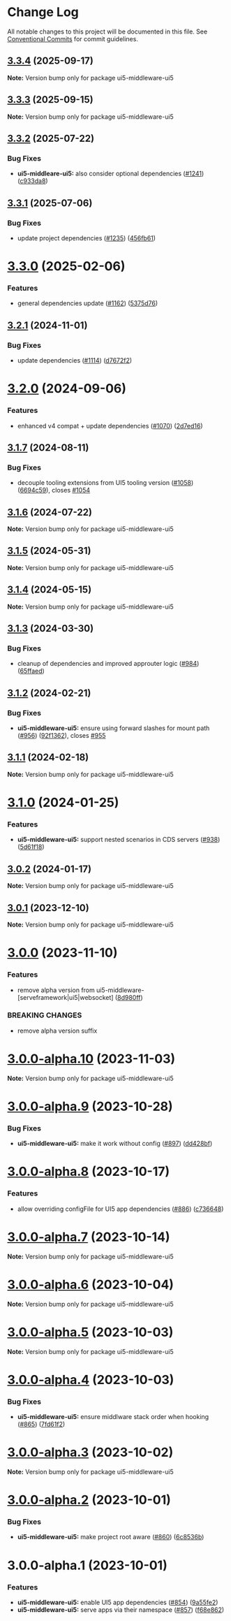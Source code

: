 # Change Log

All notable changes to this project will be documented in this file.
See [Conventional Commits](https://conventionalcommits.org) for commit guidelines.

## [3.3.4](https://github.com/ui5-community/ui5-ecosystem-showcase/compare/ui5-middleware-ui5@3.3.3...ui5-middleware-ui5@3.3.4) (2025-09-17)

**Note:** Version bump only for package ui5-middleware-ui5





## [3.3.3](https://github.com/ui5-community/ui5-ecosystem-showcase/compare/ui5-middleware-ui5@3.3.2...ui5-middleware-ui5@3.3.3) (2025-09-15)

**Note:** Version bump only for package ui5-middleware-ui5





## [3.3.2](https://github.com/ui5-community/ui5-ecosystem-showcase/compare/ui5-middleware-ui5@3.3.1...ui5-middleware-ui5@3.3.2) (2025-07-22)


### Bug Fixes

* **ui5-middleare-ui5:** also consider optional dependencies ([#1241](https://github.com/ui5-community/ui5-ecosystem-showcase/issues/1241)) ([c933da8](https://github.com/ui5-community/ui5-ecosystem-showcase/commit/c933da8a7602e3cc72ab40ac4cc90b9403dd3852))





## [3.3.1](https://github.com/ui5-community/ui5-ecosystem-showcase/compare/ui5-middleware-ui5@3.3.0...ui5-middleware-ui5@3.3.1) (2025-07-06)


### Bug Fixes

* update project dependencies ([#1235](https://github.com/ui5-community/ui5-ecosystem-showcase/issues/1235)) ([456fb61](https://github.com/ui5-community/ui5-ecosystem-showcase/commit/456fb6143125e3334acafb129e219499b2a1c882))





# [3.3.0](https://github.com/ui5-community/ui5-ecosystem-showcase/compare/ui5-middleware-ui5@3.2.1...ui5-middleware-ui5@3.3.0) (2025-02-06)


### Features

* general dependencies update ([#1162](https://github.com/ui5-community/ui5-ecosystem-showcase/issues/1162)) ([5375d76](https://github.com/ui5-community/ui5-ecosystem-showcase/commit/5375d76496741433330d76ce59a89b39f7ad8a69))





## [3.2.1](https://github.com/ui5-community/ui5-ecosystem-showcase/compare/ui5-middleware-ui5@3.2.0...ui5-middleware-ui5@3.2.1) (2024-11-01)


### Bug Fixes

* update dependencies ([#1114](https://github.com/ui5-community/ui5-ecosystem-showcase/issues/1114)) ([d7672f2](https://github.com/ui5-community/ui5-ecosystem-showcase/commit/d7672f2cd10f8a5de1da3070050ab98810e0fcf8))





# [3.2.0](https://github.com/ui5-community/ui5-ecosystem-showcase/compare/ui5-middleware-ui5@3.1.7...ui5-middleware-ui5@3.2.0) (2024-09-06)


### Features

* enhanced v4 compat + update dependencies ([#1070](https://github.com/ui5-community/ui5-ecosystem-showcase/issues/1070)) ([2d7ed16](https://github.com/ui5-community/ui5-ecosystem-showcase/commit/2d7ed1623249febd32ecabdd2b47698f1cd968d5))





## [3.1.7](https://github.com/ui5-community/ui5-ecosystem-showcase/compare/ui5-middleware-ui5@3.1.6...ui5-middleware-ui5@3.1.7) (2024-08-11)


### Bug Fixes

* decouple tooling extensions from UI5 tooling version ([#1058](https://github.com/ui5-community/ui5-ecosystem-showcase/issues/1058)) ([6694c59](https://github.com/ui5-community/ui5-ecosystem-showcase/commit/6694c59422ac37d9aea971679de46f5f59b8025c)), closes [#1054](https://github.com/ui5-community/ui5-ecosystem-showcase/issues/1054)





## [3.1.6](https://github.com/ui5-community/ui5-ecosystem-showcase/compare/ui5-middleware-ui5@3.1.5...ui5-middleware-ui5@3.1.6) (2024-07-22)

**Note:** Version bump only for package ui5-middleware-ui5





## [3.1.5](https://github.com/ui5-community/ui5-ecosystem-showcase/compare/ui5-middleware-ui5@3.1.4...ui5-middleware-ui5@3.1.5) (2024-05-31)

**Note:** Version bump only for package ui5-middleware-ui5





## [3.1.4](https://github.com/ui5-community/ui5-ecosystem-showcase/compare/ui5-middleware-ui5@3.1.3...ui5-middleware-ui5@3.1.4) (2024-05-15)

**Note:** Version bump only for package ui5-middleware-ui5





## [3.1.3](https://github.com/ui5-community/ui5-ecosystem-showcase/compare/ui5-middleware-ui5@3.1.2...ui5-middleware-ui5@3.1.3) (2024-03-30)


### Bug Fixes

* cleanup of dependencies and improved approuter logic ([#984](https://github.com/ui5-community/ui5-ecosystem-showcase/issues/984)) ([65ffaed](https://github.com/ui5-community/ui5-ecosystem-showcase/commit/65ffaedb7968015e008e2eb6aa66ff1e0a03a73a))





## [3.1.2](https://github.com/ui5-community/ui5-ecosystem-showcase/compare/ui5-middleware-ui5@3.1.1...ui5-middleware-ui5@3.1.2) (2024-02-21)


### Bug Fixes

* **ui5-middleware-ui5:** ensure using forward slashes for mount path ([#956](https://github.com/ui5-community/ui5-ecosystem-showcase/issues/956)) ([92f1362](https://github.com/ui5-community/ui5-ecosystem-showcase/commit/92f1362a27e1be224091bdada5b51a01d4188975)), closes [#955](https://github.com/ui5-community/ui5-ecosystem-showcase/issues/955)





## [3.1.1](https://github.com/ui5-community/ui5-ecosystem-showcase/compare/ui5-middleware-ui5@3.1.0...ui5-middleware-ui5@3.1.1) (2024-02-18)

**Note:** Version bump only for package ui5-middleware-ui5





# [3.1.0](https://github.com/ui5-community/ui5-ecosystem-showcase/compare/ui5-middleware-ui5@3.0.2...ui5-middleware-ui5@3.1.0) (2024-01-25)


### Features

* **ui5-middleware-ui5:** support nested scenarios in CDS servers ([#938](https://github.com/ui5-community/ui5-ecosystem-showcase/issues/938)) ([5d61f18](https://github.com/ui5-community/ui5-ecosystem-showcase/commit/5d61f18f04a624e8f61ec7fa1e8f32e81c43f6b0))





## [3.0.2](https://github.com/ui5-community/ui5-ecosystem-showcase/compare/ui5-middleware-ui5@3.0.1...ui5-middleware-ui5@3.0.2) (2024-01-17)

**Note:** Version bump only for package ui5-middleware-ui5





## [3.0.1](https://github.com/ui5-community/ui5-ecosystem-showcase/compare/ui5-middleware-ui5@3.0.0...ui5-middleware-ui5@3.0.1) (2023-12-10)

**Note:** Version bump only for package ui5-middleware-ui5





# [3.0.0](https://github.com/ui5-community/ui5-ecosystem-showcase/compare/ui5-middleware-ui5@3.0.0-alpha.10...ui5-middleware-ui5@3.0.0) (2023-11-10)


### Features

* remove alpha version from ui5-middleware-[serveframework|ui5|websocket] ([8d980ff](https://github.com/ui5-community/ui5-ecosystem-showcase/commit/8d980ff5f646a92c5677aca525b300d96704d069))


### BREAKING CHANGES

* remove alpha version suffix





# [3.0.0-alpha.10](https://github.com/ui5-community/ui5-ecosystem-showcase/compare/ui5-middleware-ui5@3.0.0-alpha.9...ui5-middleware-ui5@3.0.0-alpha.10) (2023-11-03)

**Note:** Version bump only for package ui5-middleware-ui5





# [3.0.0-alpha.9](https://github.com/ui5-community/ui5-ecosystem-showcase/compare/ui5-middleware-ui5@3.0.0-alpha.8...ui5-middleware-ui5@3.0.0-alpha.9) (2023-10-28)


### Bug Fixes

* **ui5-middleware-ui5:** make it work without config ([#897](https://github.com/ui5-community/ui5-ecosystem-showcase/issues/897)) ([dd428bf](https://github.com/ui5-community/ui5-ecosystem-showcase/commit/dd428bfd56d4dd73af852f212c11c87b6a098788))





# [3.0.0-alpha.8](https://github.com/ui5-community/ui5-ecosystem-showcase/compare/ui5-middleware-ui5@3.0.0-alpha.7...ui5-middleware-ui5@3.0.0-alpha.8) (2023-10-17)


### Features

* allow overriding configFile for UI5 app dependencies ([#886](https://github.com/ui5-community/ui5-ecosystem-showcase/issues/886)) ([c736648](https://github.com/ui5-community/ui5-ecosystem-showcase/commit/c73664858c6ec67b4d8f2b7733b0d5234a6775db))





# [3.0.0-alpha.7](https://github.com/ui5-community/ui5-ecosystem-showcase/compare/ui5-middleware-ui5@3.0.0-alpha.6...ui5-middleware-ui5@3.0.0-alpha.7) (2023-10-14)

**Note:** Version bump only for package ui5-middleware-ui5





# [3.0.0-alpha.6](https://github.com/ui5-community/ui5-ecosystem-showcase/compare/ui5-middleware-ui5@3.0.0-alpha.5...ui5-middleware-ui5@3.0.0-alpha.6) (2023-10-04)

**Note:** Version bump only for package ui5-middleware-ui5





# [3.0.0-alpha.5](https://github.com/ui5-community/ui5-ecosystem-showcase/compare/ui5-middleware-ui5@3.0.0-alpha.4...ui5-middleware-ui5@3.0.0-alpha.5) (2023-10-03)

**Note:** Version bump only for package ui5-middleware-ui5





# [3.0.0-alpha.4](https://github.com/ui5-community/ui5-ecosystem-showcase/compare/ui5-middleware-ui5@3.0.0-alpha.3...ui5-middleware-ui5@3.0.0-alpha.4) (2023-10-03)


### Bug Fixes

* **ui5-middleware-ui5:** ensure middlware stack order when hooking ([#865](https://github.com/ui5-community/ui5-ecosystem-showcase/issues/865)) ([7fd61f2](https://github.com/ui5-community/ui5-ecosystem-showcase/commit/7fd61f225b619e4b9166402122492844e02e925b))





# [3.0.0-alpha.3](https://github.com/ui5-community/ui5-ecosystem-showcase/compare/ui5-middleware-ui5@3.0.0-alpha.2...ui5-middleware-ui5@3.0.0-alpha.3) (2023-10-02)

**Note:** Version bump only for package ui5-middleware-ui5





# [3.0.0-alpha.2](https://github.com/ui5-community/ui5-ecosystem-showcase/compare/ui5-middleware-ui5@3.0.0-alpha.1...ui5-middleware-ui5@3.0.0-alpha.2) (2023-10-01)


### Bug Fixes

* **ui5-middleware-ui5:** make project root aware ([#860](https://github.com/ui5-community/ui5-ecosystem-showcase/issues/860)) ([6c8536b](https://github.com/ui5-community/ui5-ecosystem-showcase/commit/6c8536b5ad9a5a093e1be87ac731156ea7b2704c))





# 3.0.0-alpha.1 (2023-10-01)


### Features

* **ui5-middleware-ui5:** enable UI5 app dependencies ([#854](https://github.com/ui5-community/ui5-ecosystem-showcase/issues/854)) ([9a55fe2](https://github.com/ui5-community/ui5-ecosystem-showcase/commit/9a55fe220a5d414633e785a503d7eef3e019ed17))
* **ui5-middleware-ui5:** serve apps via their namespace ([#857](https://github.com/ui5-community/ui5-ecosystem-showcase/issues/857)) ([f68e862](https://github.com/ui5-community/ui5-ecosystem-showcase/commit/f68e8625361784c30b9064fb406cdd6a2f3f50de))
